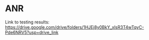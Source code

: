 # ANR


Link to testing results: https://drive.google.com/drive/folders/1HJEj8y0BkY_xlsR3T4wTqyC-Pde6NRV5?usp=drive_link

